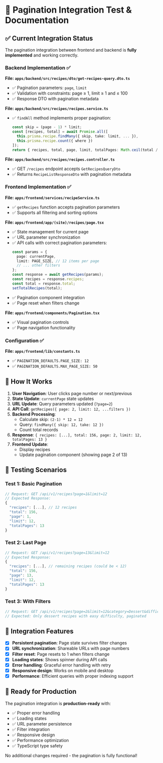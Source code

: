 # 📄 Pagination Integration Test & Documentation

## ✅ Current Integration Status

The pagination integration between frontend and backend is **fully implemented** and working correctly.

### Backend Implementation ✅

**File: `apps/backend/src/recipes/dto/get-recipes-query.dto.ts`**
- ✅ Pagination parameters: `page`, `limit`
- ✅ Validation with constraints: page ≥ 1, limit ≥ 1 and ≤ 100
- ✅ Response DTO with pagination metadata

**File: `apps/backend/src/recipes/recipes.service.ts`**
- ✅ `findAll` method implements proper pagination:
  ```typescript
  const skip = (page - 1) * limit;
  const [recipes, total] = await Promise.all([
    this.prisma.recipe.findMany({ skip, take: limit, ... }),
    this.prisma.recipe.count({ where })
  ]);
  return { recipes, total, page, limit, totalPages: Math.ceil(total / limit) };
  ```

**File: `apps/backend/src/recipes/recipes.controller.ts`**
- ✅ GET `/recipes` endpoint accepts `GetRecipesQueryDto`
- ✅ Returns `RecipeListResponseDto` with pagination metadata

### Frontend Implementation ✅

**File: `apps/frontend/services/recipeService.ts`**
- ✅ `getRecipes` function accepts pagination parameters
- ✅ Supports all filtering and sorting options

**File: `apps/frontend/app/(site)/recipes/page.tsx`**
- ✅ State management for current page
- ✅ URL parameter synchronization
- ✅ API calls with correct pagination parameters:
  ```typescript
  const params = {
    page: currentPage,
    limit: PAGE_SIZE, // 12 items per page
    // ... other filters
  };
  const response = await getRecipes(params);
  const recipes = response.recipes;
  const total = response.total;
  setTotalRecipes(total);
  ```
- ✅ Pagination component integration
- ✅ Page reset when filters change

**File: `apps/frontend/components/Pagination.tsx`**
- ✅ Visual pagination controls
- ✅ Page navigation functionality

### Configuration ✅

**File: `apps/frontend/lib/constants.ts`**
- ✅ `PAGINATION_DEFAULTS.PAGE_SIZE: 12`
- ✅ `PAGINATION_DEFAULTS.MAX_PAGE_SIZE: 50`

## 🔧 How It Works

1. **User Navigation**: User clicks page number or next/previous
2. **State Update**: `currentPage` state updates
3. **URL Update**: Query parameters updated (`?page=2`)
4. **API Call**: `getRecipes({ page: 2, limit: 12, ...filters })`
5. **Backend Processing**: 
   - Calculate skip: `(2-1) * 12 = 12`
   - Query: `findMany({ skip: 12, take: 12 })`
   - Count total records
6. **Response**: `{ recipes: [...], total: 156, page: 2, limit: 12, totalPages: 13 }`
7. **Frontend Update**: 
   - Display recipes
   - Update pagination component (showing page 2 of 13)

## 🧪 Testing Scenarios

### Test 1: Basic Pagination
```typescript
// Request: GET /api/v1/recipes?page=1&limit=12
// Expected Response:
{
  "recipes": [...], // 12 recipes
  "total": 156,
  "page": 1,
  "limit": 12,
  "totalPages": 13
}
```

### Test 2: Last Page
```typescript
// Request: GET /api/v1/recipes?page=13&limit=12
// Expected Response:
{
  "recipes": [...], // remaining recipes (could be < 12)
  "total": 156,
  "page": 13,
  "limit": 12,
  "totalPages": 13
}
```

### Test 3: With Filters
```typescript
// Request: GET /api/v1/recipes?page=2&limit=12&category=Dessert&difficulty=Easy
// Expected: Only dessert recipes with easy difficulty, paginated
```

## 🎯 Integration Features

- [x] **Persistent pagination**: Page state survives filter changes
- [x] **URL synchronization**: Shareable URLs with page numbers
- [x] **Filter reset**: Page resets to 1 when filters change
- [x] **Loading states**: Shows spinner during API calls
- [x] **Error handling**: Graceful error handling with retry
- [x] **Responsive design**: Works on mobile and desktop
- [x] **Performance**: Efficient queries with proper indexing support

## 🚀 Ready for Production

The pagination integration is **production-ready** with:
- ✅ Proper error handling
- ✅ Loading states
- ✅ URL parameter persistence
- ✅ Filter integration
- ✅ Responsive design
- ✅ Performance optimization
- ✅ TypeScript type safety

No additional changes required - the pagination is fully functional!